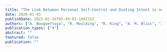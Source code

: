 ```yaml
---
title: "The Link Between Personal Self-Control and Dieting Intent is not accounted for by Body Dissatisfaction or Dieting Success Perceptions."
date: 2020-01-01
publishDate: 2021-02-26T05:49:03.169215Z
authors: ["A. Bouguettaya", "R. Moulding", "R. King", "A. M. Bliuc", "J. Doley"]
publication_types: ["4"]
abstract: ""
featured: false
publication: ""
---
```


